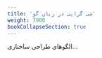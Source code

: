 ```yaml
---
title: 'شی گرایی در زبان گو'
weight: 7900
bookCollapseSection: true
---
```


الگوهای طراحی ساختاری...